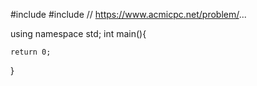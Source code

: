 #include <iostream>
#include <string>
// https://www.acmicpc.net/problem/...

using namespace std;
int main(){

    return 0;

}
